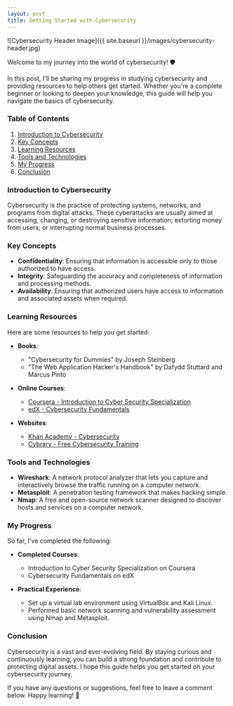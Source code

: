 ```yaml
---
layout: post
title: Getting Started with Cybersecurity
---
```


![Cybersecurity Header Image]({{ site.baseurl }}/images/cybersecurity-header.jpg)

Welcome to my journey into the world of cybersecurity! 🛡️

In this post, I'll be sharing my progress in studying cybersecurity and providing resources to help others get started. Whether you're a complete beginner or looking to deepen your knowledge, this guide will help you navigate the basics of cybersecurity.

### Table of Contents

1. [Introduction to Cybersecurity](#introduction-to-cybersecurity)
2. [Key Concepts](#key-concepts)
3. [Learning Resources](#learning-resources)
4. [Tools and Technologies](#tools-and-technologies)
5. [My Progress](#my-progress)
6. [Conclusion](#conclusion)

### Introduction to Cybersecurity

Cybersecurity is the practice of protecting systems, networks, and programs from digital attacks. These cyberattacks are usually aimed at accessing, changing, or destroying sensitive information; extorting money from users; or interrupting normal business processes.

### Key Concepts

- **Confidentiality**: Ensuring that information is accessible only to those authorized to have access.
- **Integrity**: Safeguarding the accuracy and completeness of information and processing methods.
- **Availability**: Ensuring that authorized users have access to information and associated assets when required.

### Learning Resources

Here are some resources to help you get started:

- **Books**:
  - "Cybersecurity for Dummies" by Joseph Steinberg
  - "The Web Application Hacker's Handbook" by Dafydd Stuttard and Marcus Pinto

- **Online Courses**:
  - [Coursera - Introduction to Cyber Security Specialization](https://www.coursera.org/specializations/intro-cyber-security)
  - [edX - Cybersecurity Fundamentals](https://www.edx.org/course/cybersecurity-fundamentals)

- **Websites**:
  - [Khan Academy - Cybersecurity](https://www.khanacademy.org/computing/computer-science/cryptography)
  - [Cybrary - Free Cybersecurity Training](https://www.cybrary.it/)

### Tools and Technologies

- **Wireshark**: A network protocol analyzer that lets you capture and interactively browse the traffic running on a computer network.
- **Metasploit**: A penetration testing framework that makes hacking simple.
- **Nmap**: A free and open-source network scanner designed to discover hosts and services on a computer network.

### My Progress

So far, I've completed the following:

- **Completed Courses**:
  - Introduction to Cyber Security Specialization on Coursera
  - Cybersecurity Fundamentals on edX

- **Practical Experience**:
  - Set up a virtual lab environment using VirtualBox and Kali Linux.
  - Performed basic network scanning and vulnerability assessment using Nmap and Metasploit.

### Conclusion

Cybersecurity is a vast and ever-evolving field. By staying curious and continuously learning, you can build a strong foundation and contribute to protecting digital assets. I hope this guide helps you get started on your cybersecurity journey.

If you have any questions or suggestions, feel free to leave a comment below. Happy learning! 🚀
